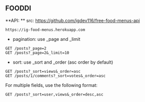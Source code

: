 ## **FOODDI**

**API: **
src: https://github.com/igdev116/free-food-menus-api
```
https://ig-food-menus.herokuapp.com
```

- pagination:
use _page and _limit
```
GET /posts?_page=2
GET /posts?_page=2&_limit=10
```
- sort:
use _sort and _order (asc order by default)
```
GET /posts?_sort=views&_order=asc
GET /posts/1/comments?_sort=votes&_order=asc
```
For multiple fields, use the following format:
```
GET /posts?_sort=user,views&_order=desc,asc
```